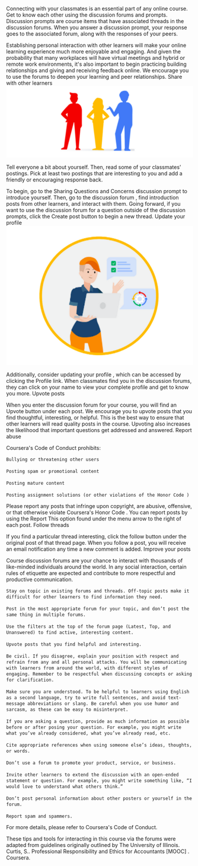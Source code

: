 

Connecting with your classmates is an essential part of any online course. Get to know each other using the discussion forums and prompts. Discussion prompts are course items that have associated threads in the discussion forums. When you answer a discussion prompt, your response goes to the associated forum, along with the responses of your peers.

Establishing personal interaction with other learners will make your online learning experience much more enjoyable and engaging. And given the probability that many workplaces will have virtual meetings and hybrid or remote work environments, it's also important to begin practicing building relationships and giving and receiving feedback online. We encourage you to use the forums to deepen your learning and peer relationships.
Share with other learners
![alt text](image-4.png)

Tell everyone a bit about yourself. Then, read some of your classmates' postings. Pick at least two postings that are interesting to you and add a friendly or encouraging response back.

To begin, go to the Sharing Questions and Concerns discussion prompt to introduce yourself. Then, go to the discussion forum , find introduction posts from other learners, and interact with them. Going forward, if you want to use the discussion forum for a question outside of the discussion prompts, click the Create post button to begin a new thread.
Update your profile
![alt text](image-5.png)

Additionally, consider updating your profile , which can be accessed by clicking the Profile link. When classmates find you in the discussion forums, they can click on your name to view your complete profile and get to know you more.
Upvote posts

When you enter the discussion forum for your course, you will find an Upvote button under each post. We encourage you to upvote posts that you find thoughtful, interesting, or helpful. This is the best way to ensure that other learners will read quality posts in the course. Upvoting also increases the likelihood that important questions get addressed and answered.
Report abuse

Coursera's Code of Conduct prohibits:

    Bullying or threatening other users

    Posting spam or promotional content

    Posting mature content

    Posting assignment solutions (or other violations of the Honor Code )

Please report any posts that infringe upon copyright, are abusive, offensive, or that otherwise violate Coursera's Honor Code . You can report posts by using the Report This option found under the menu arrow to the right of each post.
Follow threads

If you find a particular thread interesting, click the follow button under the original post of that thread page. When you follow a post, you will receive an email notification any time a new comment is added.
Improve your posts

Course discussion forums are your chance to interact with thousands of like-minded individuals around the world. In any social interaction, certain rules of etiquette are expected and contribute to more respectful and productive communication.

    Stay on topic in existing forums and threads. Off-topic posts make it difficult for other learners to find information they need.

    Post in the most appropriate forum for your topic, and don’t post the same thing in multiple forums.

    Use the filters at the top of the forum page (Latest, Top, and Unanswered) to find active, interesting content.

    Upvote posts that you find helpful and interesting.

    Be civil. If you disagree, explain your position with respect and refrain from any and all personal attacks. You will be communicating with learners from around the world, with different styles of engaging. Remember to be respectful when discussing concepts or asking for clarification.

    Make sure you are understood. To be helpful to learners using English as a second language, try to write full sentences, and avoid text-message abbreviations or slang. Be careful when you use humor and sarcasm, as these can be easy to misinterpret.

    If you are asking a question, provide as much information as possible before or after posing your question. For example, you might write what you’ve already considered, what you’ve already read, etc.

    Cite appropriate references when using someone else’s ideas, thoughts, or words.

    Don’t use a forum to promote your product, service, or business.

    Invite other learners to extend the discussion with an open-ended statement or question. For example, you might write something like, “I would love to understand what others think.”

    Don’t post personal information about other posters or yourself in the forum.

    Report spam and spammers.

For more details, please refer to Coursera's Code of Conduct.

These tips and tools for interacting in this course via the forums were adapted from guidelines originally outlined by The University of Illinois. Curtis, S.. Professional Responsibility and Ethics for Accountants [MOOC] . Coursera.

